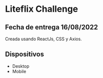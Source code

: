 # Liteflix Challenge

## Fecha de entrega 16/08/2022

Creada usando ReactJs, CSS y Axios.

## Dispositivos

- Desktop
- Mobile
